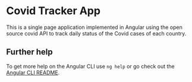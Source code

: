 # Covid Tracker App
This is a single page application implemented in Angular using the open source covid API to track daily status of the Covid cases of each country.


## Further help

To get more help on the Angular CLI use `ng help` or go check out the [Angular CLI README](https://github.com/angular/angular-cli/blob/master/README.md).
